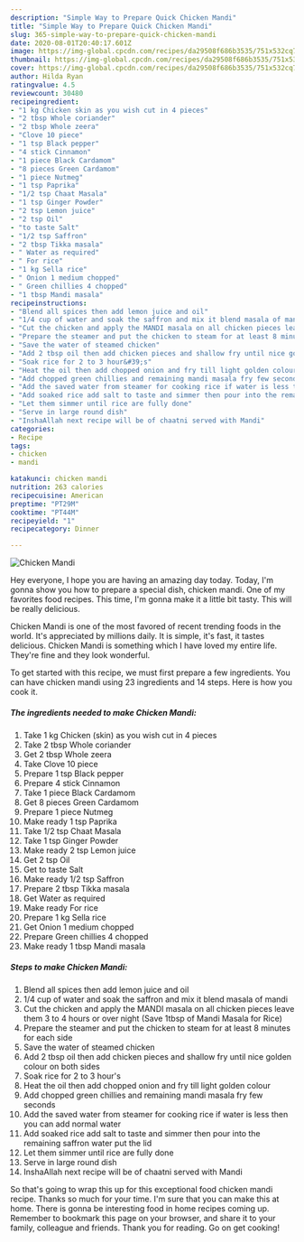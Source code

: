 ```yaml
---
description: "Simple Way to Prepare Quick Chicken Mandi"
title: "Simple Way to Prepare Quick Chicken Mandi"
slug: 365-simple-way-to-prepare-quick-chicken-mandi
date: 2020-08-01T20:40:17.601Z
image: https://img-global.cpcdn.com/recipes/da29508f686b3535/751x532cq70/chicken-mandi-recipe-main-photo.jpg
thumbnail: https://img-global.cpcdn.com/recipes/da29508f686b3535/751x532cq70/chicken-mandi-recipe-main-photo.jpg
cover: https://img-global.cpcdn.com/recipes/da29508f686b3535/751x532cq70/chicken-mandi-recipe-main-photo.jpg
author: Hilda Ryan
ratingvalue: 4.5
reviewcount: 30480
recipeingredient:
- "1 kg Chicken skin as you wish cut in 4 pieces"
- "2 tbsp Whole coriander"
- "2 tbsp Whole zeera"
- "Clove 10 piece"
- "1 tsp Black pepper"
- "4 stick Cinnamon"
- "1 piece Black Cardamom"
- "8 pieces Green Cardamom"
- "1 piece Nutmeg"
- "1 tsp Paprika"
- "1/2 tsp Chaat Masala"
- "1 tsp Ginger Powder"
- "2 tsp Lemon juice"
- "2 tsp Oil"
- "to taste Salt"
- "1/2 tsp Saffron"
- "2 tbsp Tikka masala"
- " Water as required"
- " For rice"
- "1 kg Sella rice"
- " Onion 1 medium chopped"
- " Green chillies 4 chopped"
- "1 tbsp Mandi masala"
recipeinstructions:
- "Blend all spices then add lemon juice and oil"
- "1/4 cup of water and soak the saffron and mix it blend masala of mandi"
- "Cut the chicken and apply the MANDI masala on all chicken pieces leave them 3 to 4 hours or over night (Save 1tbsp of Mandi Masala for Rice)"
- "Prepare the steamer and put the chicken to steam for at least 8 minutes for each side"
- "Save the water of steamed chicken"
- "Add 2 tbsp oil then add chicken pieces and shallow fry until nice golden colour on both sides"
- "Soak rice for 2 to 3 hour&#39;s"
- "Heat the oil then add chopped onion and fry till light golden colour"
- "Add chopped green chillies and remaining mandi masala fry few seconds"
- "Add the saved water from steamer for cooking rice if water is less then you can add normal water"
- "Add soaked rice add salt to taste and simmer then pour into the remaining saffron water put the lid"
- "Let them simmer until rice are fully done"
- "Serve in large round dish"
- "InshaAllah next recipe will be of chaatni served with Mandi"
categories:
- Recipe
tags:
- chicken
- mandi

katakunci: chicken mandi 
nutrition: 263 calories
recipecuisine: American
preptime: "PT29M"
cooktime: "PT44M"
recipeyield: "1"
recipecategory: Dinner

---
```



![Chicken Mandi](https://img-global.cpcdn.com/recipes/da29508f686b3535/751x532cq70/chicken-mandi-recipe-main-photo.jpg)

Hey everyone, I hope you are having an amazing day today. Today, I'm gonna show you how to prepare a special dish, chicken mandi. One of my favorites food recipes. This time, I'm gonna make it a little bit tasty. This will be really delicious.

Chicken Mandi is one of the most favored of recent trending foods in the world. It's appreciated by millions daily. It is simple, it's fast, it tastes delicious. Chicken Mandi is something which I have loved my entire life. They're fine and they look wonderful.




To get started with this recipe, we must first prepare a few ingredients. You can have chicken mandi using 23 ingredients and 14 steps. Here is how you cook it.

<!--inarticleads1-->

##### The ingredients needed to make Chicken Mandi:

1. Take 1 kg Chicken (skin) as you wish cut in 4 pieces
1. Take 2 tbsp Whole coriander
1. Get 2 tbsp Whole zeera
1. Take Clove 10 piece
1. Prepare 1 tsp Black pepper
1. Prepare 4 stick Cinnamon
1. Take 1 piece Black Cardamom
1. Get 8 pieces Green Cardamom
1. Prepare 1 piece Nutmeg
1. Make ready 1 tsp Paprika
1. Take 1/2 tsp Chaat Masala
1. Take 1 tsp Ginger Powder
1. Make ready 2 tsp Lemon juice
1. Get 2 tsp Oil
1. Get to taste Salt
1. Make ready 1/2 tsp Saffron
1. Prepare 2 tbsp Tikka masala
1. Get  Water as required
1. Make ready  For rice
1. Prepare 1 kg Sella rice
1. Get  Onion 1 medium chopped
1. Prepare  Green chillies 4 chopped
1. Make ready 1 tbsp Mandi masala




<!--inarticleads2-->

##### Steps to make Chicken Mandi:

1. Blend all spices then add lemon juice and oil
1. 1/4 cup of water and soak the saffron and mix it blend masala of mandi
1. Cut the chicken and apply the MANDI masala on all chicken pieces leave them 3 to 4 hours or over night (Save 1tbsp of Mandi Masala for Rice)
1. Prepare the steamer and put the chicken to steam for at least 8 minutes for each side
1. Save the water of steamed chicken
1. Add 2 tbsp oil then add chicken pieces and shallow fry until nice golden colour on both sides
1. Soak rice for 2 to 3 hour&#39;s
1. Heat the oil then add chopped onion and fry till light golden colour
1. Add chopped green chillies and remaining mandi masala fry few seconds
1. Add the saved water from steamer for cooking rice if water is less then you can add normal water
1. Add soaked rice add salt to taste and simmer then pour into the remaining saffron water put the lid
1. Let them simmer until rice are fully done
1. Serve in large round dish
1. InshaAllah next recipe will be of chaatni served with Mandi




So that's going to wrap this up for this exceptional food chicken mandi recipe. Thanks so much for your time. I'm sure that you can make this at home. There is gonna be interesting food in home recipes coming up. Remember to bookmark this page on your browser, and share it to your family, colleague and friends. Thank you for reading. Go on get cooking!
